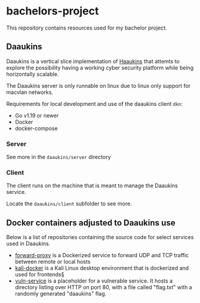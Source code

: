 # bachelors-project

This repository contains resources used for my bachelor project.

## Daaukins

Daaukins is a vertical slice implementation of [Haaukins](https://github.com/aau-network-security/haaukins) that attemts to explore the possibility having a working cyber security platform while being horizontally scalable.

The Daaukins server is only runnable on linux due to linux only support for macvlan networks.

Requirements for local development and use of the daaukins client `dkn`:

- Go v1.19 or newer
- Docker
- docker-compose

### Server

See more in the `daaukins/server` directory

### Client

The client runs on the machine that is meant to manage the Daaukins service.

Locate the `daaukins/client` subfolder to see more.

## Docker containers adjusted to Daaukins use

Below is a list of repositories containing the source code for select services used in Daaukins.

- [forward-proxy](https://github.com/andreaswachs/forward-proxy) is a Dockerized service to forward UDP and TCP traffic between remote or local hosts
- [kali-docker](https://github.com/andreaswachs/kali-docker) is a Kali Linux desktop environment that is dockerized and used for frontends§
- [vuln-service](https://github.com/andreaswachs/vuln-service) is a placeholder for a vulnerable service. It hosts a directory listing over HTTP on port 80, with a file called "flag.txt" with a randomly generated "daaukins" flag.
